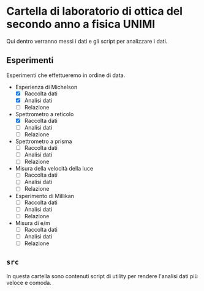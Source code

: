 # Cartella di laboratorio di ottica del secondo anno a fisica UNIMI

Qui dentro verranno messi i dati e gli script per analizzare i dati.

## Esperimenti

Esperimenti che effettueremo in ordine di data.

- Esperienza di Michelson
  - [x] Raccolta dati
  - [x] Analisi dati
  - [ ] Relazione
- Spettrometro a reticolo
  - [x] Raccolta dati
  - [ ] Analisi dati
  - [ ] Relazione
- Spettrometro a prisma
  - [ ] Raccolta dati
  - [ ] Analisi dati
  - [ ] Relazione
- Misura della velocità della luce
  - [ ] Raccolta dati
  - [ ] Analisi dati
  - [ ] Relazione
- Esperimento di Millikan
  - [ ] Raccolta dati
  - [ ] Analisi dati
  - [ ] Relazione
- Misura di e/m
  - [ ] Raccolta dati
  - [ ] Analisi dati
  - [ ] Relazione

## `src`

In questa cartella sono contenuti script di utility per rendere l'analisi dati più veloce e comoda.
